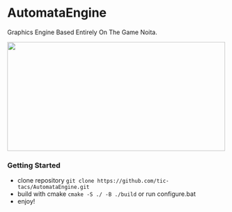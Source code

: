 # AutomataEngine
Graphics Engine Based Entirely On The Game Noita.
 
<img src="https://github.com/tic-tacs/AutomataEngine/blob/main/gifs/AutomataDemo.gif?raw=true " width="500" height="250">


### Getting Started
- clone repository `git clone https://github.com/tic-tacs/AutomataEngine.git`
- build with cmake `cmake -S ./ -B ./build` or run configure.bat
- enjoy!
